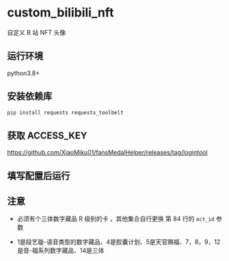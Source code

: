 # custom_bilibili_nft

自定义 B 站 NFT 头像

## 运行环境

python3.8+

## 安装依赖库

```bash
pip install requests requests_toolbelt
```

## 获取 ACCESS_KEY

https://github.com/XiaoMiku01/fansMedalHelper/releases/tag/logintool

## 填写配置后运行

## 注意

-   必须有个三体数字藏品 R 级别的卡 ，其他集合自行更换 第 84 行的 `act_id` 参数

-   1是段艺璇-语音类型的数字藏品、4是胶囊计划、5是天官赐福、7，8，9，12是音-福系列数字藏品、14是三体
